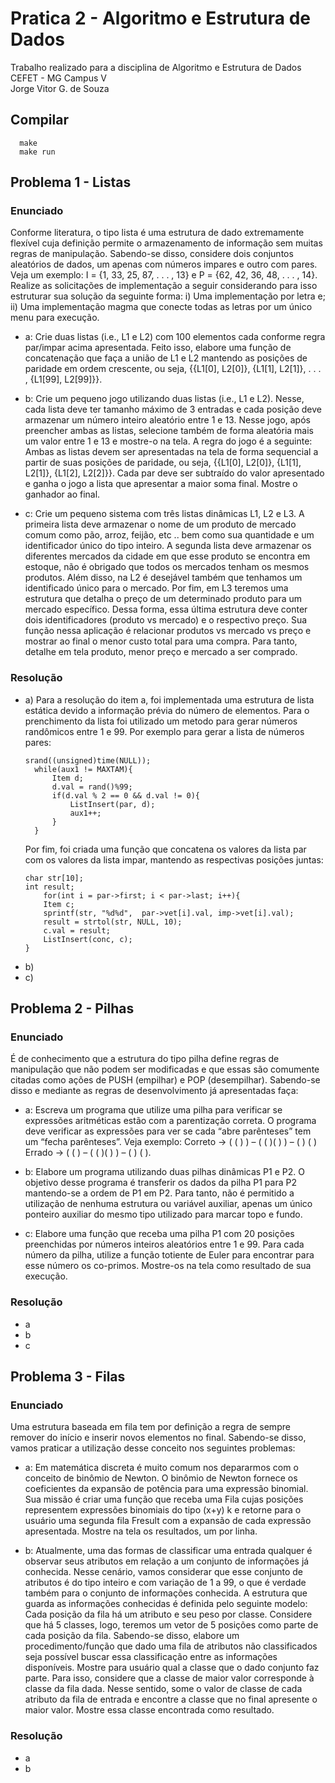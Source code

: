 # Pratica 2 - Algoritmo e Estrutura de Dados #
Trabalho realizado para a disciplina de Algoritmo e Estrutura de Dados \
CEFET - MG Campus V \
Jorge Vitor G. de Souza
## Compilar ##
```
  make
  make run
```
## Problema 1 - Listas ##
### Enunciado ###

Conforme literatura, o tipo lista é uma estrutura de dado extremamente flexível cuja definição
permite o armazenamento de informação sem muitas regras de manipulação. Sabendo-se
disso, considere dois conjuntos aleatórios de dados, um apenas com números impares e outro
com pares. Veja um exemplo: I = {1, 33, 25, 87, . . . , 13} e P = {62, 42, 36, 48, . . . , 14}. Realize
as solicitações de implementação a seguir considerando para isso estruturar sua solução da
seguinte forma: i) Uma implementação por letra e; ii) Uma implementação magma que conecte
todas as letras por um único menu para execução. 

- a: Crie duas listas (i.e., L1 e L2) com 100 elementos cada conforme regra par/impar acima
apresentada. Feito isso, elabore uma função de concatenação que faça a união de L1
e L2 mantendo as posições de paridade em ordem crescente, ou seja, {{L1[0], L2[0]},
{L1[1], L2[1]}, . . . , {L1[99], L2[99]}}. 

- b: Crie um pequeno jogo utilizando duas listas (i.e., L1 e L2). Nesse, cada lista deve
ter tamanho máximo de 3 entradas e cada posição deve armazenar um número inteiro
aleatório entre 1 e 13. Nesse jogo, após preencher ambas as listas, selecione também
de forma aleatória mais um valor entre 1 e 13 e mostre-o na tela. A regra do jogo é a
seguinte: Ambas as listas devem ser apresentadas na tela de forma sequencial a partir de suas posições de paridade, ou seja, {{L1[0], L2[0]}, {L1[1], L2[1]}, {L1[2], L2[2]}}.
Cada par deve ser subtraído do valor apresentado e ganha o jogo a lista que apresentar
a maior soma final. Mostre o ganhador ao final. 

- c: Crie um pequeno sistema com três listas dinâmicas L1, L2 e L3. A primeira lista deve
armazenar o nome de um produto de mercado comum como pão, arroz, feijão, etc .. bem
como sua quantidade e um identificador único do tipo inteiro. A segunda lista deve armazenar os diferentes mercados da cidade em que esse produto se encontra em estoque,
não é obrigado que todos os mercados tenham os mesmos produtos. Além disso, na L2
é desejável também que tenhamos um identificado único para o mercado. Por fim, em L3
teremos uma estrutura que detalha o preço de um determinado produto para um mercado
específico. Dessa forma, essa última estrutura deve conter dois identificadores (produto
vs mercado) e o respectivo preço. Sua função nessa aplicação é relacionar produtos vs
mercado vs preço e mostrar ao final o menor custo total para uma compra. Para tanto,
detalhe em tela produto, menor preço e mercado a ser comprado.

### Resolução ###

- a) Para a resolução do item a, foi implementada uma estrutura de lista estática devido a informação prévia do número de elementos.
    Para o prenchimento da lista foi utilizado um metodo para gerar números randômicos entre 1 e 99. Por exemplo para gerar a lista de números pares:
    ```
    srand((unsigned)time(NULL));
	  while(aux1 != MAXTAM){
		  Item d;
		  d.val = rand()%99;
		  if(d.val % 2 == 0 && d.val != 0){
			  ListInsert(par, d);
			  aux1++;
		  }
	  }
    ```
    Por fim, foi criada uma função que concatena os valores da lista par com os valores da lista impar, mantendo as respectivas posições juntas:
    ```	
    char str[10];
	int result;
    	for(int i = par->first; i < par->last; i++){
		Item c;
		sprintf(str, "%d%d",  par->vet[i].val, imp->vet[i].val);
		result = strtol(str, NULL, 10);
		c.val = result;
		ListInsert(conc, c);
	}
    ```
- b) 
- c) 

## Problema 2 - Pilhas ##
### Enunciado ###

É de conhecimento que a estrutura do tipo pilha define regras de manipulação que não podem
ser modificadas e que essas são comumente citadas como ações de PUSH (empilhar) e POP
(desempilhar). Sabendo-se disso e mediante as regras de desenvolvimento já apresentadas
faça:

- a: Escreva um programa que utilize uma pilha para verificar se expressões aritméticas estão
com a parentização correta. O programa deve verificar as expressões para ver se cada
“abre parênteses” tem um “fecha parênteses”. Veja exemplo: 
Correto -> ( ( ) ) – ( ( )( ) ) – ( ) ( ) 
Errado -> ( ( ) – ( ( )( ) ) – ( ) ( ).

- b: Elabore um programa utilizando duas pilhas dinâmicas P1 e P2. O objetivo desse programa é transferir os dados da pilha P1 para P2 mantendo-se a ordem de P1 em P2. Para
tanto, não é permitido a utilização de nenhuma estrutura ou variável auxiliar, apenas um
único ponteiro auxiliar do mesmo tipo utilizado para marcar topo e fundo.

- c: Elabore uma função que receba uma pilha P1 com 20 posições preenchidas por números
inteiros aleatórios entre 1 e 99. Para cada número da pilha, utilize a função totiente de
Euler para encontrar para esse número os co-primos. Mostre-os na tela como resultado
de sua execução.

### Resolução ###

- a 
- b 
- c 

## Problema 3 - Filas ##
### Enunciado ###

Uma estrutura baseada em fila tem por definição a regra de sempre remover do início e inserir
novos elementos no final. Sabendo-se disso, vamos praticar a utilização desse conceito nos
seguintes problemas:

- a: Em matemática discreta é muito comum nos depararmos com o conceito de binômio de
Newton. O binômio de Newton fornece os coeficientes da expansão de potência para uma
expressão binomial. Sua missão é criar uma função que receba uma Fila cujas posições
representem expressões binomiais do tipo (x+y)
k e retorne para o usuário uma segunda
fila Fresult com a expansão de cada expressão apresentada. Mostre na tela os resultados,
um por linha.

- b: Atualmente, uma das formas de classificar uma entrada qualquer é observar seus atributos em relação a um conjunto de informações já conhecida. Nesse cenário, vamos considerar que esse conjunto de atributos é do tipo inteiro e com variação de 1 a 99, o que
é verdade também para o conjunto de informações conhecida. A estrutura que guarda
as informações conhecidas é definida pelo seguinte modelo: Cada posição da fila há um
atributo e seu peso por classe. Considere que há 5 classes, logo, teremos um vetor de
5 posições como parte de cada posição da fila. Sabendo-se disso, elabore um procedimento/função que dado uma fila de atributos não classificados seja possível buscar essa
classificação entre as informações disponíveis. Mostre para usuário qual a classe que o dado conjunto faz parte. Para isso, considere que a classe de maior valor corresponde
à classe da fila dada. Nesse sentido, some o valor de classe de cada atributo da fila de
entrada e encontre a classe que no final apresente o maior valor. Mostre essa classe
encontrada como resultado.
### Resolução ###

- a 
- b  

